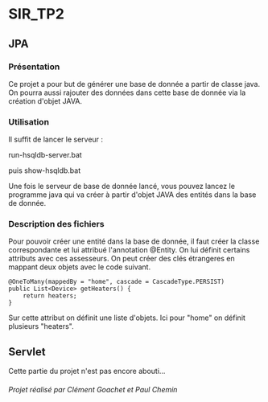 # SIR_TP2

## JPA

### Présentation
Ce projet a pour but de générer une base de donnée a partir de classe java. On pourra aussi rajouter des données dans cette base de donnée via la création d'objet JAVA.

### Utilisation
Il suffit de lancer le serveur :

 run-hsqldb-server.bat
 
 puis 
 show-hsqldb.bat
 
Une fois le serveur de base de donnée lancé, vous pouvez lancez le programme java qui va créer à partir d'objet JAVA des entités dans la base de donnée.

### Description des fichiers

  Pour pouvoir créer une entité dans la base de donnée, il faut créer la classe correspondante et lui attribué l'annotation @Entity.
  On lui définit certains attributs avec ces assesseurs.
  On peut créer des clés étrangeres en mappant deux objets avec le code suivant.
  
  	@OneToMany(mappedBy = "home", cascade = CascadeType.PERSIST)
	public List<Device> getHeaters() {
		return heaters;
	}
	
Sur cette attribut on définit une liste d'objets. Ici pour "home" on définit plusieurs "heaters".
	
## Servlet

Cette partie du projet n'est pas encore abouti...

###### Projet réalisé par Clément Goachet et Paul Chemin

